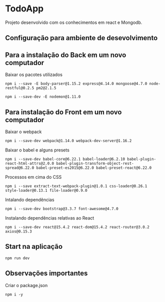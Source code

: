 # TodoApp

Projeto desenvolvido com os conhecimentos em react e Mongodb.

## Configuração para ambiente de desevolvimento

## Para a instalação do Back em um novo computador

Baixar os pacotes utilizados

``` npm i --save -E body-parser@1.15.2 express@4.14.0 mongoose@4.7.0 node-restful@0.2.5 pm2@2.1.5 ```

``` npm i --save-dev -E nodemon@1.11.0 ```

## Para instalação do Front em um novo computador

Baixar o webpack

``` npm i --save-dev webpack@1.14.0 webpack-dev-server@1.16.2 ```

Baixar o babel e alguns presets

``` npm i --save-dev babel-core@6.22.1 babel-loader@6.2.10 babel-plugin-react-html-attrs@2.0.0 babel-plugin-transform-object-rest-spread@6.22.0 babel-preset-es2015@6.22.0 babel-preset-react@6.22.0 ```

Processos em cima do CSS

``` npm i --save extract-text-webpack-plugin@1.0.1 css-loader@0.26.1 style-loader@0.13.1 file-loader@0.9.0 ```

Intalando dependências

``` npm i --save-dev bootstrap@3.3.7 font-awesome@4.7.0 ```

Instalando dependências relativas ao React

``` npm i --save-dev react@15.4.2 react-dom@15.4.2 react-router@3.0.2 axios@0.15.3 ```

## Start na aplicação

``` npm run dev ```

## Observações importantes

Criar o package.json

``` npm i -y ```